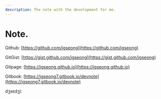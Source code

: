 ```yaml
---
description: The note with the development for me.
---
```


# Note.

Github: [https://github.com/jgseong](https://github.com/jgseong)

GitGist: [https://gist.github.com/jgseong](https://gist.github.com/jgseong)

Gitpage: [https://jgseong.github.io](https://jgseong.github.io)

Gitbook: [https://jgseong7.gitbook.io/devnote](https://jgseong7.gitbook.io/devnote)

dʒeɪdʒiː

